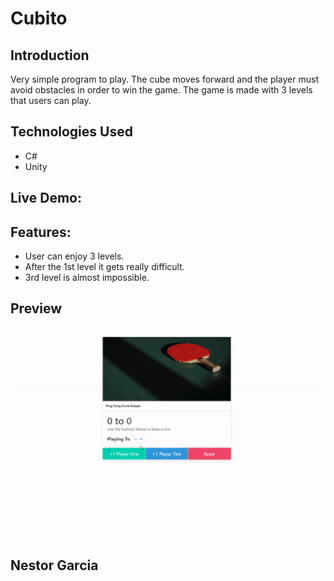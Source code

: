 # Cubito

## Introduction

Very simple program to play. The cube moves forward and the player must avoid obstacles in order to win the game. The game is made with 3 levels that users can play.
## Technologies Used
- C#
- Unity

## Live Demo: 

## Features:
  - User can enjoy 3 levels.
  - After the 1st level it gets really difficult.
  - 3rd level is almost impossible.

## Preview
![Alt Text](https://github.com/nestorjgc/PingPongScore/blob/main/imgs/gif.gif)

## Nestor Garcia



